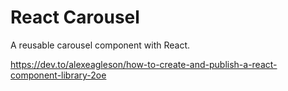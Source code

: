 # React Carousel
A reusable carousel component with React.

https://dev.to/alexeagleson/how-to-create-and-publish-a-react-component-library-2oe
